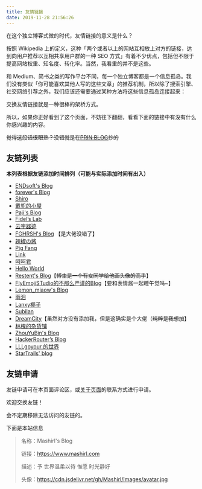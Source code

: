 ```yaml
---
title: 友情链接
date: 2019-11-28 21:56:26
---
```


在这个独立博客式微的时代，友情链接的意义是什么？

按照 Wikipedia 上的定义，这种「两个或者以上的网站互相放上对方的链接，达到向用户推荐以互相共享用户群的一种 SEO 方式」有着不少优点，包括但不限于提高网站权重、知名度、转化率。当然，我看重的并不是这些。

和 Medium、简书之类的写作平台不同，每一个独立博客都是一个信息孤岛。我们没有类似「你可能喜欢其他人写的这些文章」的推荐机制，所以除了搜索引擎、社交网络引荐之外，我们应该还需要通过某种方法将这些信息孤岛连接起来：

交换友情链接就是一种很棒的架桥方式。

所以，如果你正好看到了这个页面，不妨往下翻翻，看看下面的链接中有没有什么你感兴趣的内容。

~~觉得这段话很眼熟？没错就是在[PRIN BLOG](https://printempw.github.io/)抄的~~

## 友链列表

**本列表根据友链添加时间排列（可能与实际添加时间有出入）**

+ [ENDsoft's Blog](https://blog.r-ay.cn)
+ [forever's Blog](http://www.4ever.pink)
+ [Shiro](https://moeblog.vip/)
+ [戴兜的小屋](https://daidr.me)
+ [Paji's Blog](https://blog.honoka.club)
+ [Fidel’s Lab](https://fidel.js.org/)
+ [云宇器迹](https://cloudvl.cn)
+ [FGHRSH's Blog](https://www.fghrsh.net) 【是大佬没错了】
+ [辣椒の酱](https://removeif.github.io)
+ [Pig Fang](https://blog.gplane.win)
+ [Link](https://atlinker.cn)
+ [呵呵君](https://hehejun.cn)
+ [Hello World](https://yiwanqingtang.com)
+ [Restent's Blog](https://restentblog.gq/)【~~博主是一个有女同学给他画头像的高手~~】
+ [FlyEmojiSTudio的不那么严谨的Blog](https://flyemoji.xyz)【要和表情酱一起睡午觉吗~】
+ [Lemon_miaow's Blog](https://lemonmiaow.xyz)
+ [雨泪](https://www.daisuki.ink/)
+ [Lanxy椰子](https://www.lanxy.top/)
+ [Subilan](https://subilan.win/)
+ [DreamCity](https://www.littleqiu.net)【虽然对方没有添加我，但是这确实是个大佬（~~纯粹是我想加~~】
+ [林槐的杂货铺](https://stapx.chuhelan.com/)
+ [ZhouYuBin's Blog](https://www.zhouyubin.top/)
+ [HackerRouter’s Blog](https://hackerrouter.github.io/)
+ [LLLgoyour 的世界](https://lllgoyour.club/)
+ [StarTrails' blog](https://startrails.top/)

## 友链申请

友链申请可在本页面评论区，或<a href="https://www.mashirl.cn/about">关于页面</a>的联系方式进行申请。

欢迎交换友链！

会不定期移除无法访问的友链的。

下面是本站信息

>名称：Mashirl's Blog
>
>链接：https://www.mashirl.com
>
>描述：予 世界温柔以待 惟愿 时光静好
>
>头像：https://cdn.jsdelivr.net/gh/Mashirl/Images/avatar.jpg